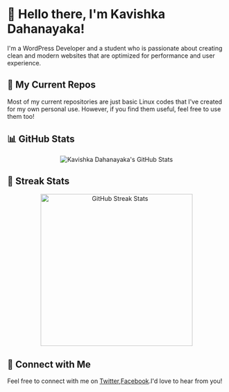 # 👋 Hello there, I'm Kavishka Dahanayaka!

I'm a WordPress Developer and a student who is passionate about creating clean and modern websites that are optimized for performance and user experience. 

## 🧠 My Current Repos

Most of my current repositories are just basic Linux codes that I've created for my own personal use. However, if you find them useful, feel free to use them too!

## 📊 GitHub Stats

<p align="center">
  <img src="https://github-readme-stats.vercel.app/api?username=xkavishka&show_icons=true&theme=tokyonight" alt="Kavishka Dahanayaka's GitHub Stats">
</p>

## 🌟 Streak Stats

<p align="center">
  <img src="https://streak-stats.demolab.com/?user=xkavishka" alt="GitHub Streak Stats" width="350px" height="auto">
</p>


## 📱 Connect with Me

Feel free to connect with me on [Twitter](https://twitter.com/xkavishka),[Facebook](https://facebook.com/kavishka.nft).I'd love to hear from you!
